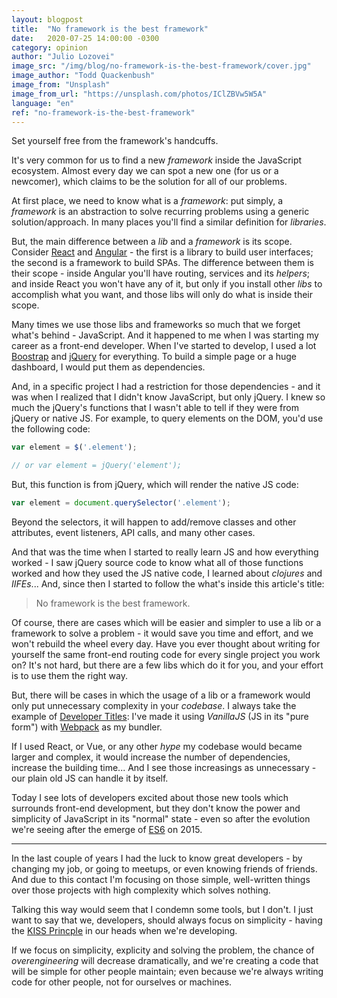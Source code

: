 ```yaml
---
layout: blogpost
title:  "No framework is the best framework"
date:   2020-07-25 14:00:00 -0300
category: opinion
author: "Julio Lozovei"
image_src: "/img/blog/no-framework-is-the-best-framework/cover.jpg"
image_author: "Todd Quackenbush"
image_from: "Unsplash"
image_from_url: "https://unsplash.com/photos/IClZBVw5W5A"
language: "en"
ref: "no-framework-is-the-best-framework"
---
```

Set yourself free from the framework's handcuffs.
<!--more-->
It's very common for us to find a new _framework_ inside the JavaScript ecosystem. Almost every day we can spot a new one (for us or a newcomer), which claims to be the solution for all of our problems.

At first place, we need to know what is a _framework_: put simply, a _framework_ is an abstraction to solve recurring problems using a generic solution/approach. In many places you'll find a similar definition for _libraries_.

But, the main difference between a _lib_ and a _framework_ is its scope. Consider [React](https://reactjs.org/) and [Angular](https://angular.io/) - the first is a library to build user interfaces; the second is a framework to build SPAs. The difference between them is their scope - inside Angular you'll have routing, services and its _helpers_; and inside React you won't have any of it, but only if you install other _libs_ to accomplish what you want, and those libs will only do what is inside their scope.

Many times we use those libs and frameworks so much that we forget what's behind - JavaScript. And it happened to me when I was starting my career as a front-end developer. When I've started to develop, I used a lot [Boostrap](https://getbootstrap.com/) and [jQuery](https://jquery.com/) for everything. To build a simple page or a huge dashboard, I would put them as dependencies.

And, in a specific project I had a restriction for those dependencies - and it was when I realized that I didn't know JavaScript, but only jQuery. I knew so much the jQuery's functions that I wasn't able to tell if they were from jQuery or native JS. For example, to query elements on the DOM, you'd use the following code:

```js
var element = $('.element');

// or var element = jQuery('element');
```

But, this function is from jQuery, which will render the native JS code:

```js
var element = document.querySelector('.element');
```

Beyond the selectors, it will happen to add/remove classes and other attributes, event listeners, API calls, and many other cases.

And that was the time when I started to really learn JS and how everything worked - I saw jQuery source code to know what all of those functions worked and how they used the JS native code, I learned about _clojures_ and _IIFEs_... And, since then I started to follow the what's inside this article's title:

> No framework is the best framework.

Of course, there are cases which will be easier and simpler to use a lib or a framework to solve a problem - it would save you time and effort, and we won't rebuild the wheel every day. Have you ever thought about writing for yourself the same front-end routing code for every single project you work on? It's not hard, but there are a few libs which do it for you, and your effort is to use them the right way.

But, there will be cases in which the usage of a lib or a framework would only put unnecessary complexity in your _codebase_. I always take the example of [Developer Titles](https://developertitles.com/): I've made it using _VanillaJS_ (JS in its "pure form") with [Webpack](https://webpack.js.org/) as my bundler.

If I used React, or Vue, or any other _hype_ my codebase would became larger and complex, it would increase the number of dependencies, increase the building time... And I see those increasings as unnecessary - our plain old JS can handle it by itself.

Today I see lots of developers excited about those new tools which surrounds front-end development, but they don't know the power and simplicity of JavaScript in its "normal" state - even so after the evolution we're seeing after the emerge of [ES6](https://www.w3schools.com/js/js_es6.asp) on 2015.

---

In the last couple of years I had the luck to know great developers - by changing my job, or going to meetups, or even knowing friends of friends. And due to this contact I'm focusing on those simple, well-written things over those projects with high complexity which solves nothing.

Talking this way would seem that I condemn some tools, but I don't. I just want to say that we, developers, should always focus on simplicity - having the [KISS Princple](https://github.com/dwmkerr/hacker-laws/blob/master/README.md#the-kiss-principle) in our heads when we're developing.

If we focus on simplicity, explicity and solving the problem, the chance of _overengineering_ will decrease dramatically, and we're creating a code that will be simple for other people maintain; even because we're always writing code for other people, not for ourselves or machines.
